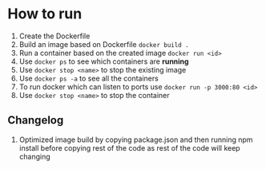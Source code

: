 # How to run
1. Create the Dockerfile
2. Build an image based on Dockerfile `docker build .`
3. Run a container based on the created image `docker run <id>`
4. Use `docker ps` to see which containers are **running**
5. Use `docker stop <name>` to stop the existing image
6. Use `docker ps -a` to see all the containers 
7. To run docker which can listen to ports use `docker run -p 3000:80 <id>`
8. Use `docker stop <name>` to stop the container


## Changelog
1. Optimized image build by copying package.json and then running npm install before copying rest of the code as rest of the code will keep changing
